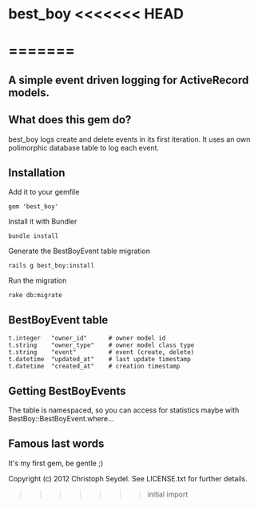 best_boy
<<<<<<< HEAD
========
=======
========

A simple event driven logging for ActiveRecord models.
-----------------------------------------

What does this gem do?
----------------------

best_boy logs create and delete events in its first iteration. It uses an own polimorphic database table to log each event.


Installation
------------

Add it to your gemfile

    gem 'best_boy'

Install it with Bundler

    bundle install

Generate the BestBoyEvent table migration

    rails g best_boy:install

Run the migration

    rake db:migrate

BestBoyEvent table
------------------

    t.integer   "owner_id"      # owner model id
    t.string    "owner_type"    # owner model class type
    t.string    "event"         # event (create, delete)
    t.datetime  "updated_at"    # last update timestamp
    t.datetime  "created_at"    # creation timestamp

Getting BestBoyEvents
---------------------

The table is namespaced, so you can access for statistics maybe with BestBoy::BestBoyEvent.where...


Famous last words
-----------------
It's my first gem, be gentle ;)

Copyright (c) 2012 Christoph Seydel. See LICENSE.txt for further details.
>>>>>>> initial import
